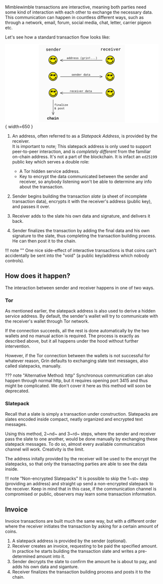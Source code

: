 Mimblewimble transactions are interactive, meaning both parties need some kind of interaction with each other to exchange the necessary data. This communication can happen in countless different ways, such as through a network, email, forum, social media, chat, letter, carrier pigeon etc.

Let's see how a standard transaction flow looks like:

![tx-flow](../assets/images/tx-flow.png){ width=650 }

1. An address, often referred to as a *Slatepack Address*, is provided by the receiver. </br> It is important to note; This slatepack address is only used to support peer-to-peer interaction, and is *completely different* from the familiar on-chain address. It's not a part of the blockchain. It is infact an `ed25199` public key which serves a double role:
    * A Tor hidden service address.
    * Key to encrypt the data communicated between the sender and receiver, so anybody listening won't be able to determine any info about the transaction.

2. Sender begins building the transaction *slate* (a sheet of incomplete transaction data), encrypts it with the receiver's address (public key), and passes it over.
3. Receiver adds to the slate his own data and signature, and delivers it back.
4. Sender finalizes the transaction by adding the final data and his own signature to the slate, thus completing the transaction building process. He can then post it to the chain.

!!! note ""
    One nice side-effect of interactive transactions is that coins can't accidentally be sent into the "void" (a public key/address which nobody controls).


## How does it happen?

The interaction between sender and receiver happens in one of two ways.

### Tor

As mentioned earlier, the slatepack address is also used to derive a hidden service address. By default, the sender's wallet will try to communicate with the receiver's wallet through Tor network.

If the connection succeeds, all the rest is done automatically by the two wallets and no manual action is required. The process is exactly as described above, but it all happens under the hood without further intervention.

However, if the Tor connection between the wallets is not successful for whatever reason, Grin defaults to exchanging slate text messages, also called slatepacks, manually.

??? note "Alternative Method: http"
    Synchronous communication can also happen through normal http, but it requires opening port 3415 and thus might be complicated. We don't cover it here as this method will soon be deprecated.

### Slatepack

Recall that a slate is simply a transaction under construction. Slatepacks are slates encoded inside compact, neatly organized and encrypted text messages.

Using this method, 2~nd~ and 3~rd~ steps, where the sender and receiver pass the slate to one another, would be done manually by exchanging these slatepack messages. To do so, almost every available communication channel will work. Creativity is the limit.

The address initally provided by the receiver will be used to the encrypt the slatepacks, so that only the transacting parties are able to see the data inside.

!!! note "Non-encrypted Slatepacks"
    It is possible to skip the 1~st~ step (providing an address) and straight up send a non-encrypted slatepack to the receiver. Keep in mind that in this case, if the communication channel is compromised or public, observers may learn some transaction information.

## Invoice

Invoice transactions are built much the same way, but with a different order where the receiver initiates the transaction by asking for a certain amount of coins.

1. A slatepack address is provided by the sender (optional).
2. Receiver creates an invoice, requesting to be paid the specified amount. In practice he starts building the transaction slate and writes a pre-determined amount into it.
3. Sender decrypts the slate to confirm the amount he is about to pay, and adds his own data and siganture.
4. Receiver finalizes the transaction building process and posts it to the chain.
